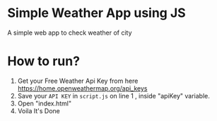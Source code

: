 # Simple Weather App using JS
A simple web app to check weather of city

# How to run?

1. Get your Free Weather Api Key from here https://home.openweathermap.org/api_keys
2. Save your `API KEY` in `script.js` on line 1 , inside "apiKey" variable.
3. Open "index.html"
4. Voila It's Done